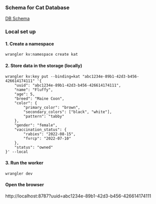 ### Schema for Cat Database

[DB Schema](https://github.com/eblaauw/kat.koppelvlak.com/blob/main/worker/src/interface.ts)

### Local set up

#### 1. Create a namespace

`wrangler kv:namespace create kat`

#### 2. Store data in the storage (locally)

```
wrangler kv:key put --binding=kat "abc1234e-89b1-42d3-b456-426614174111" '{
    "uuid": "abc1234e-89b1-42d3-b456-426614174111",
    "name": "Fluffy",
    "age": 5,
    "breed": "Maine Coon",
    "color": {
        "primary_color": "brown",
        "secondary_colors": ["black", "white"],
        "pattern": "tabby"
    },
    "gender": "female",
    "vaccination_status": {
        "rabies": "2022-08-15",
        "fvrcp": "2022-07-10"
    },
    "status": "owned"
}' --local
```

#### 3. Run the worker

```
wrangler dev
```

#### Open the browser

http://localhost:8787?uuid=abc1234e-89b1-42d3-b456-426614174111
